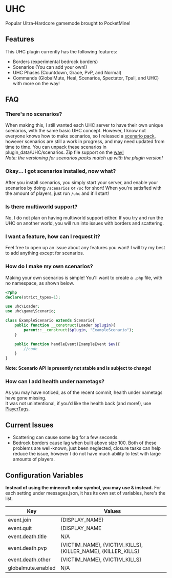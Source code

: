 # UHC
Popular Ultra-Hardcore gamemode brought to PocketMine!

## Features
This UHC plugin currently has the following features:
- Borders (experimental bedrock borders)
- Scenarios (You can add your own!)
- UHC Phases (Countdown, Grace, PvP, and Normal)
- Commands (GlobalMute, Heal, Scenarios, Spectator, Tpall, and UHC)
with more on the way!

## FAQ
### There's no scenarios?
When making this, I still wanted each UHC server to have their own unique scenarios, with the same basic UHC concept. However, I know not everyone knows how to make scenarios, so I released a [scenario pack](https://github.com/Wumpotamus/UHC/releases), however scenarios are still a work in progress, and may need updated from time to time. You can unpack these scenarios in plugin_data/UHC/scenarios. Zip file support on the [way!](https://github.com/Wumpotamus/UHC/issues/6)<br>
*Note: the versioning for scenarios packs match up with the plugin version!*

### Okay... I got scenarios installed, now what?
After you install scenarios, you simply start your server, and enable your scenarios by doing `/scenarios` or `/sc` for short! When you're satisfied with the amount of players, just run `/uhc` and it'll start!

### Is there multiworld support?
No, I do not plan on having multiworld support either. If you try and run the UHC on another world, you will run into issues with borders and scattering.

### I want a feature, how can I request it?
Feel free to open up an issue about any features you want! I will try my best to add anything except for scenarios.

### How do I make my own scenarios?
Making your own scenarios is simple! You'll want to create a `.php` file, with no namespace, as shown below.<br>

```php
<?php
declare(strict_types=1);

use uhc\Loader;
use uhc\game\Scenario;

class ExampleScenario extends Scenario{
    public function __construct(Loader $plugin){
        parent::__construct($plugin, "ExampleScenario");
    }

    public function handleEvent(ExampleEvent $ev){
        //code
    }
}
```
**Note: Scenario API is presently not stable and is subject to change!**

### How can I add health under nametags?
As you may have noticed, as of the recent commit, health under nametags have gone missing. <br>
It was not unintentional, if you'd like the health back (and more!), use [PlayerTags](https://github.com/sylvrs/PlayerTags).

## Current Issues
- Scattering can cause some lag for a few seconds.
- Bedrock borders cause lag when built above size 100. 
Both of these problems are well-known, just been neglected, closure tasks can help reduce the issue, however I do not have much ability to test with large amounts of players.

## Configuration Variables
**Instead of using the minecraft color symbol, you may use & instead.**
For each setting under messages.json, it has its own set of variables, here's the list.<br>

|      Key      |     Values     |
| ------------- | -------------- |
| event.join | {DISPLAY_NAME} |
| event.quit | {DISPLAY_NAME| |
| event.death.title | N/A |
| event.death.pvp | {VICTIM_NAME}, {VICTIM_KILLS}, {KILLER_NAME}, {KILLER_KILLS} |
| event.death.other | {VICTIM_NAME}, {VICTIM_KILLS} |
| globalmute.enabled | N/A |
